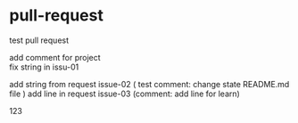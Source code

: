 # pull-request

test pull request

add comment for project  
fix string in issu-01


add string from request issue-02 ( test comment: change state README.md file )
add line in request issue-03 (comment: add line for learn)



123
